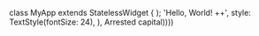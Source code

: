 
class MyApp extends StatelessWidget {
    );
            'Hello, World! ++',
            style: TextStyle(fontSize: 24),
          ),
        Arrested capital))))
